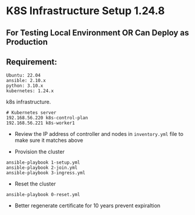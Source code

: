 K8S Infrastructure Setup 1.24.8
===============================

For Testing Local Environment OR Can Deploy as Production
---------------------------------------------------------

Requirement:
------------
```
Ubuntu: 22.04
ansible: 2.10.x
python: 3.10.x
kubernetes: 1.24.x
```

k8s infrastructure.

```
# Kubernetes server
192.168.56.220 k8s-control-plan
192.168.56.221 k8s-worker1
```

- Review the IP address of controller and nodes in `inventory.yml` file to make sure it matches above

- Provision the cluster

```
ansible-playbook 1-setup.yml
ansible-playbook 2-join.yml
ansible-playbook 3-ingress.yml
```

- Reset the cluster

```
ansible-playbook 0-reset.yml
```

- Better regenerate certificate for 10 years prevent expiraltion

